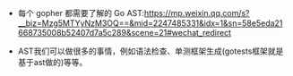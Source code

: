+ 每个 gopher 都需要了解的 Go AST:<https://mp.weixin.qq.com/s?__biz=Mzg5MTYyNzM3OQ==&mid=2247485331&idx=1&sn=58e5eda21668735008b52407d7a5c289&scene=21#wechat_redirect>

+ AST我们可以做很多的事情，例如语法检查、单测框架生成(gotests框架就是基于ast做的)等等。


